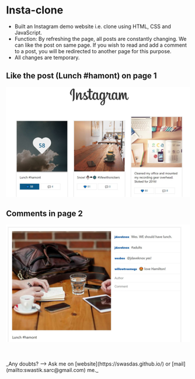 # Insta-clone
- Built an Instagram demo website i.e. clone using HTML, CSS and JavaScript.
- Function: By refreshing the page, all posts are constantly changing. We can like the post on same page. If you wish to read and add a comment to a post, you will be redirected to another page for this purpose.
- All changes are temporary.

## Like the post (Lunch #hamont) on page 1
![](screenshots/like.jpg)

## Comments in page 2
![](screenshots/comment.jpg)

<br />
<br />
_Any doubts?  --> Ask me on [website](https://swasdas.github.io/) or [mail](mailto:swastik.sarc@gmail.com) me._
